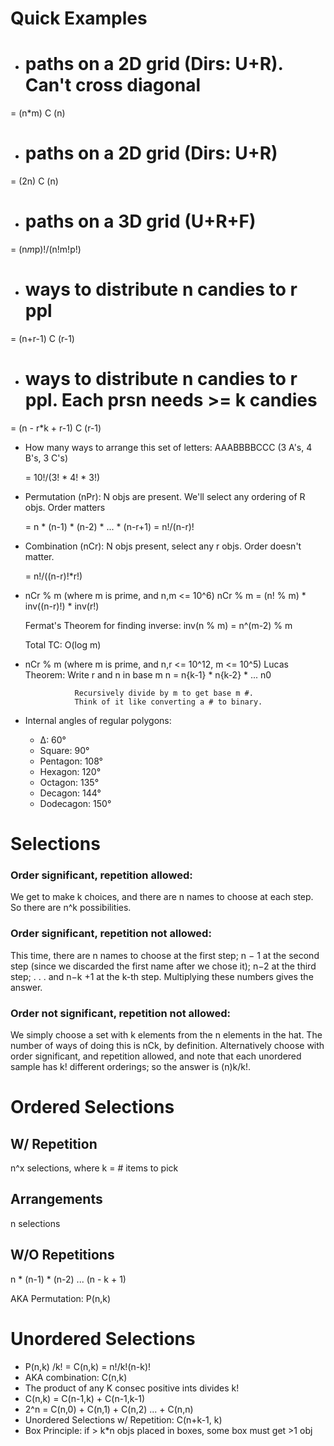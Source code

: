 # Quick Examples

- # paths on a 2D grid (Dirs: U+R). Can't cross diagonal

= (n*m) C (n)

- # paths on a 2D grid (Dirs: U+R)

= (2n) C (n)

- # paths on a 3D grid (U+R+F)

= (n*m*p)!/(n!m!p!)

- # ways to distribute n candies to r ppl

= (n+r-1) C (r-1)

- # ways to distribute n candies to r ppl. Each prsn needs >= k candies

= (n - r*k + r-1) C (r-1)

- How many ways to arrange this set of letters: AAABBBBCCC
  (3 A's, 4 B's, 3 C's)

  = 10!/(3! * 4! * 3!)

- Permutation (nPr):
  N objs are present. We'll select any ordering of R objs. Order matters

  = n * (n-1) * (n-2) * ... * (n-r+1)
  = n!/(n-r)!

- Combination (nCr):
  N objs present, select any r objs. Order doesn't matter.

  = n!/((n-r)!*r!)

- nCr % m (where m is prime, and n,m <= 10^6)
  nCr % m = (n! % m) * inv((n-r)!) * inv(r!)

  Fermat's Theorem for finding inverse:
  inv(n % m) = n^(m-2) % m

  Total TC: O(log m)

- nCr % m (where m is prime, and n,r <= 10^12, m <= 10^5)
  Lucas Theorem: Write r and n in base m
                 n = n{k-1} * n{k-2} * ... n0

                 Recursively divide by m to get base m #.
                 Think of it like converting a # to binary. 

- Internal angles of regular polygons:
  - ∆: 60°
  - Square: 90°
  - Pentagon: 108°
  - Hexagon: 120°
  - Octagon: 135°
  - Decagon: 144°
  - Dodecagon: 150°

# Selections

### Order significant, repetition allowed: 
We get to make k choices, and there are n names to choose at each step. So there are n^k possibilities.

### Order significant, repetition not allowed: 
This time, there are n names to choose at the first step; n − 1 at the second step (since we discarded the first name after we chose it); n−2 at the third step; . . . and n−k +1 at the k-th step.
Multiplying these numbers gives the answer.

### Order not significant, repetition not allowed: 
We simply choose a set with k elements from the n elements in the hat. The number of ways of doing this is nCk, by definition. Alternatively choose with order significant, and repetition allowed, and note that each unordered sample has k! different orderings; so the answer is (n)k/k!.

# Ordered Selections

## W/ Repetition

n^x selections, where k = # items to pick

## Arrangements

n selections

## W/O Repetitions

n * (n-1) * (n-2) ... (n - k + 1)

AKA Permutation: P(n,k)

# Unordered Selections

- P(n,k) /k! = C(n,k) = n!/k!(n-k)!
- AKA combination: C(n,k)
- The product of any K consec positive ints divides k!
- C(n,k) = C(n-1,k) + C(n-1,k-1)
- 2^n = C(n,0) + C(n,1) + C(n,2) ... + C(n,n)
- Unordered Selections w/ Repetition: C(n+k-1, k)
- Box Principle: if > k*n objs placed in boxes, some box must get >1 obj
